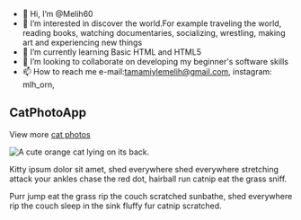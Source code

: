 - 👋 Hi, I’m @Melih60
- 👀 I’m interested in discover the world.For example traveling the world, reading books, watching documentaries, socializing, wrestling, making art and experiencing new things
- 🌱 I’m currently learning Basic HTML and HTML5
- 💞️ I’m looking to collaborate on developing my beginner's software skills
- 📫 How to reach me e-mail:tamamiylemelih@gmail.com, instagram: mlh_orn,

<!---
Melih60/Melih60 is a ✨ special ✨ repository because its `README.md` (this file) appears on your GitHub profile.
You can click the Preview link to take a look at your changes.
--->

<h2>CatPhotoApp</h2>
<main>

 <p> View more <a href="https://www.freecatphotoapp.com" target="_blank">cat photos</a></p>

  <img src="https://cdn.freecodecamp.org/curriculum/cat-photo-app/relaxing-cat.jpg" alt="A cute orange cat lying on its back.">

  <p>Kitty ipsum dolor sit amet, shed everywhere shed everywhere stretching attack your ankles chase the red dot, hairball run catnip eat the grass sniff.</p>
  <p>Purr jump eat the grass rip the couch scratched sunbathe, shed everywhere rip the couch sleep in the sink fluffy fur catnip scratched.</p>
</main>
